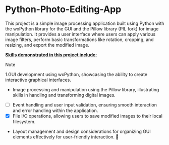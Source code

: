 # Python-Photo-Editing-App
This project is a simple image processing application built using Python with the wxPython library for the GUI and the Pillow library (PIL fork) for image manipulation. It provides a user interface where users can apply various image filters, perform basic transformations like rotation, cropping, and resizing, and export the modified image.

<u><b>Skills demonstrated in this project include:</b></u>

> [!NOTE]
> 1.GUI development using wxPython, showcasing the ability to create interactive graphical interfaces.
> - Image processing and manipulation using the Pillow library, illustrating skills in handling and transforming digital images.
> - [ ] Event handling and user input validation, ensuring smooth interaction and error handling within the application.
> - [x] File I/O operations, allowing users to save modified images to their local filesystem.
> * Layout management and design considerations for organizing GUI elements effectively for user-friendly interaction. :tada:


